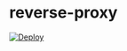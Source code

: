 # reverse-proxy

[![Deploy](https://www.herokucdn.com/deploy/button.svg)](https://heroku.com/deploy?template=https://github.com/sathwikmatsa/reverse-proxy)
